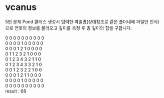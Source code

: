 # vcanus

5번 문제
Pond 클래스 생성시 입력한 파일명(상대참조로 같은 폴더내에 파일만 인식)으로 연못의 정보를 불러오고
깊이를 측정 후 총 깊이의 합을 구합니다.

0 0 0 0 0 0 0 0 0 0  
0 0 0 0 1 0 0 0 0 0  
0 0 0 1 2 1 0 0 0 0  
0 1 1 2 3 2 1 0 0 0  
0 1 2 3 4 3 2 1 1 0  
0 1 2 3 4 3 3 2 1 0  
0 0 1 2 3 2 2 1 0 0  
0 0 0 1 2 1 1 0 0 0  
0 0 0 0 1 0 0 0 0 0  
0 0 0 0 0 0 0 0 0 0  
result : 68
